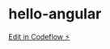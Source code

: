# hello-angular

[Edit in Codeflow ⚡️](https://stackblitz.com/~/github.com/hayleegraham/hello-angular)